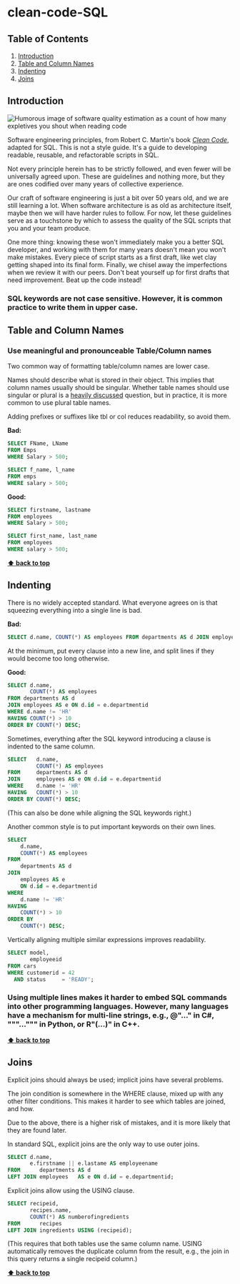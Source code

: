 # clean-code-SQL

## Table of Contents

1. [Introduction](#introduction)
2. [Table and Column Names](#table_and_column_names)
3. [Indenting](#Indenting)
4. [Joins](#Joins)


## Introduction

![Humorous image of software quality estimation as a count of how many expletives
you shout when reading code](http://www.osnews.com/images/comics/wtfm.jpg)

Software engineering principles, from Robert C. Martin's book
[_Clean Code_](https://www.amazon.com/Clean-Code-Handbook-Software-Craftsmanship/dp/0132350882),
adapted for SQL. This is not a style guide. It's a guide to developing
readable, reusable, and refactorable scripts in SQL.

Not every principle herein has to be strictly followed, and even fewer will be
universally agreed upon. These are guidelines and nothing more, but they are
ones codified over many years of collective experience.

Our craft of software engineering is just a bit over 50 years old, and we are
still learning a lot. When software architecture is as old as architecture
itself, maybe then we will have harder rules to follow. For now, let these
guidelines serve as a touchstone by which to assess the quality of the
SQL scripts that you and your team produce.

One more thing: knowing these won't immediately make you a better SQL developer, and working with them for many years doesn't mean you won't make
mistakes. Every piece of script starts as a first draft, like wet clay getting
shaped into its final form. Finally, we chisel away the imperfections when
we review it with our peers. Don't beat yourself up for first drafts that need
improvement. Beat up the code instead!

### SQL keywords are not case sensitive. However, it is common practice to write them in upper case.

## **Table and Column Names**

### Use meaningful and pronounceable Table/Column  names

Two common way of formatting table/column names are lower case.

Names should describe what is stored in their object. This implies that column names usually should be singular. Whether table names should use singular or plural is a [heavily discussed](http://stackoverflow.com/questions/338156/table-naming-dilemma-singular-vs-plural-names) question, but in practice, it is more common to use plural table names.

Adding prefixes or suffixes like tbl or col reduces readability, so avoid them.

**Bad:**

```SQL
SELECT FName, LName
FROM Emps
WHERE Salary > 500;

SELECT f_name, l_name
FROM emps
WHERE salary > 500;
```

**Good:**

```SQL
SELECT firstname, lastname
FROM employees
WHERE Salary > 500;

SELECT first_name, last_name
FROM employees
WHERE salary > 500;
```

**[⬆ back to top](#table-of-contents)**

## **Indenting**

There is no widely accepted standard. What everyone agrees on is that squeezing everything into a single line is bad.

**Bad:**

```SQL
SELECT d.name, COUNT(*) AS employees FROM departments AS d JOIN employees AS e ON d.employeeid = e.departmentid WHERE d.name != 'HR' HAVING COUNT(*) > 10 ORDER BY COUNT(*) DESC;
```

At the minimum, put every clause into a new line, and split lines if they would become too long otherwise.

**Good:**

```SQL
SELECT d.name,
       COUNT(*) AS employees
FROM departments AS d
JOIN employees AS e ON d.id = e.departmentid
WHERE d.name != 'HR'
HAVING COUNT(*) > 10
ORDER BY COUNT(*) DESC;
```

Sometimes, everything after the SQL keyword introducing a clause is indented to the same column.

```SQL
SELECT   d.name,
         COUNT(*) AS employees
FROM     departments AS d
JOIN     employees AS e ON d.id = e.departmentid
WHERE    d.name != 'HR'
HAVING   COUNT(*) > 10
ORDER BY COUNT(*) DESC;
```

(This can also be done while aligning the SQL keywords right.)

Another common style is to put important keywords on their own lines.

```SQL
SELECT
    d.name,
    COUNT(*) AS employees
FROM
    departments AS d
JOIN
    employees AS e
    ON d.id = e.departmentid
WHERE
    d.name != 'HR'
HAVING
    COUNT(*) > 10
ORDER BY
    COUNT(*) DESC;
```

Vertically aligning multiple similar expressions improves readability.

```SQL
SELECT model,
       employeeid
FROM cars
WHERE customerid = 42
  AND status     = 'READY';
```
### Using multiple lines makes it harder to embed SQL commands into other programming languages. However, many languages have a mechanism for multi-line strings, e.g., @"..." in C#, """...""" in Python, or R"(...)" in C++.



**[⬆ back to top](#table-of-contents)**

## **Joins**

Explicit joins should always be used; implicit joins have several problems.

The join condition is somewhere in the WHERE clause, mixed up with any other filter conditions. This makes it harder to see which tables are joined, and how.

Due to the above, there is a higher risk of mistakes, and it is more likely that they are found later.

In standard SQL, explicit joins are the only way to use outer joins.

```SQL
SELECT d.name,
       e.firstname || e.lastame AS employeename
FROM      departments AS d
LEFT JOIN employees   AS e ON d.id = e.departmentid;
```

Explicit joins allow using the USING clause.

```SQL
SELECT recipeid,
       recipes.name,
       COUNT(*) AS numberofingredients
FROM      recipes
LEFT JOIN ingredients USING (recipeid);
```

(This requires that both tables use the same column name.
USING automatically removes the duplicate column from the result, e.g., the join in this query returns a single recipeid column.)


**[⬆ back to top](#table-of-contents)**

